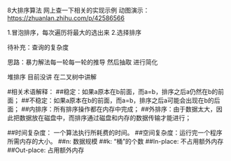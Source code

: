 8大排序算法 网上查一下相关的实现示例
动图演示：
https://zhuanlan.zhihu.com/p/42586566

1.冒泡排序，每次遍历将最大的选出来
2.选择排序

待补充：查询的复杂度


思路：暴力解法每一轮每一轮的推导 然后抽取 进行简化

堆排序 目前没讲 在二叉树中讲解

#相关术语解释：
##稳定：如果a原本在b前面，而a=b，排序之后a仍然在b的前面；
##不稳定：如果a原本在b的前面，而a=b，排序之后a可能会出现在b的后面；
##内排序：所有排序操作都在内存中完成；
##外排序：由于数据太大，因此把数据放在磁盘中，而排序通过磁盘和内存的数据传输才能进行；

##时间复杂度： 一个算法执行所耗费的时间。
##空间复杂度：运行完一个程序所需内存的大小。
##n: 数据规模
##k: “桶”的个数
##In-place:    不占用额外内存
##Out-place: 占用额外内存
